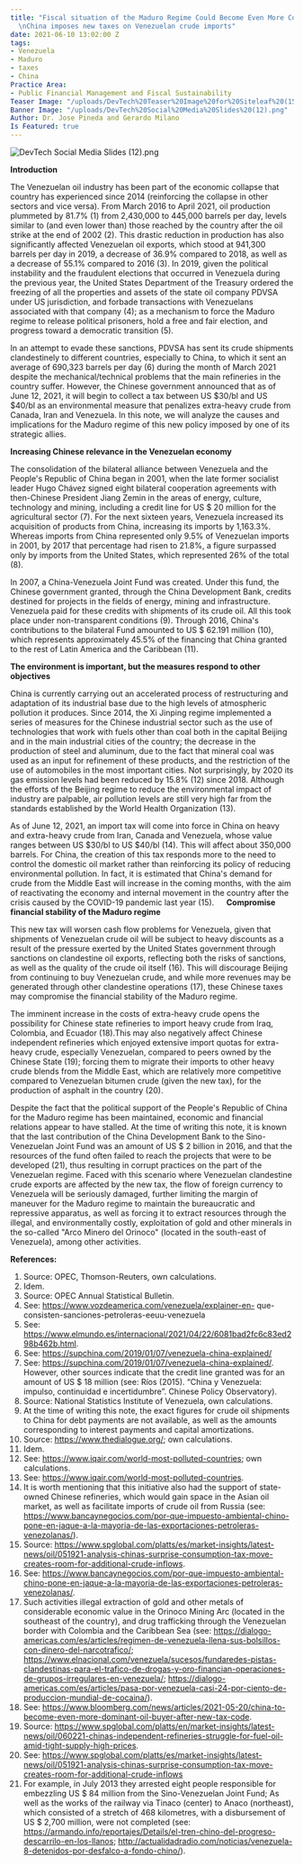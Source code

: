 ```yaml
---
title: "Fiscal situation of the Maduro Regime Could Become Even More Compromised:
  \nChina imposes new taxes on Venezuelan crude imports"
date: 2021-06-10 13:02:00 Z
tags:
- Venezuela
- Maduro
- taxes
- China
Practice Area:
- Public Financial Management and Fiscal Sustainability
Teaser Image: "/uploads/DevTech%20Teaser%20Image%20for%20Siteleaf%20(15).png"
Banner Image: "/uploads/DevTech%20Social%20Media%20Slides%20(12).png"
Author: Dr. Jose Pineda and Gerardo Milano
Is Featured: true
---
```


![DevTech Social Media Slides (12).png](/uploads/DevTech%20Social%20Media%20Slides%20(12).png)

**Introduction**

The Venezuelan oil industry has been part of the economic collapse that country has experienced since 2014 (reinforcing the collapse in other sectors and vice versa). From March 2016 to April 2021, oil production plummeted by 81.7% (1) from 2,430,000 to 445,000 barrels per day, levels similar to (and even lower than) those reached by the country after the oil strike at the end of 2002 (2). This drastic reduction in production has also significantly affected Venezuelan oil exports, which stood at 941,300 barrels per day in 2019, a decrease of 36.9% compared to 2018, as well as a decrease of 55.1% compared to 2016 (3). In 2019, given the political instability and the fraudulent elections that occurred in Venezuela during the previous year, the United States Department of the Treasury ordered the freezing of all the properties and assets of the state oil company PDVSA under US jurisdiction, and forbade  transactions with Venezuelans associated with that company (4); as a mechanism to force the Maduro regime to release political prisoners, hold a free and fair election, and progress toward a democratic transition (5).

In an attempt to evade these sanctions, PDVSA has sent its crude shipments clandestinely to different countries, especially to China, to which it sent an average of 690,323 barrels per day (6) during the month of March 2021 despite the mechanical/technical problems that the main refineries in the country suffer. However, the Chinese government announced that as of June 12, 2021, it will begin to collect a tax between US $30/bl and US $40/bl as an environmental measure that penalizes extra-heavy crude from Canada, Iran and Venezuela. In this note, we will analyze the causes and implications for the Maduro regime of this new policy imposed by one of its strategic allies.

**Increasing Chinese relevance in the Venezuelan economy**

The consolidation of the bilateral alliance between Venezuela and the People's Republic of China began in 2001, when the late former socialist leader Hugo Chávez signed eight bilateral cooperation agreements with then-Chinese President Jiang Zemin in the areas of energy, culture, technology and mining, including a credit line for US $ 20 million for the agricultural sector (7). For the next sixteen years, Venezuela increased its acquisition of products from China, increasing its imports by 1,163.3%. Whereas imports from China represented only  9.5% of Venezuelan imports in 2001, by 2017 that percentage had risen to 21.8%, a figure surpassed only by imports from the United States, which represented 26% of the total (8).

In 2007, a China-Venezuela Joint Fund was created. Under this fund, the Chinese government granted, through the China Development Bank, credits destined for projects in the fields of energy, mining and infrastructure. Venezuela paid for these credits with shipments of its crude oil. All this took place under non-transparent conditions (9). Through 2016, China's contributions to the bilateral Fund amounted to US $ 62.191 million (10), which represents approximately 45.5% of the financing that China granted to the rest of Latin America and the Caribbean (11).

**The environment is important, but the measures respond to other objectives**

China is currently carrying out an accelerated process of restructuring and adaptation of its industrial base due to the high levels of atmospheric pollution it produces. Since 2014, the Xi Jinping regime implemented a series of measures for the Chinese industrial sector such as the use of technologies that work with fuels other than coal both in the capital Beijing and in the main industrial cities of the country; the decrease in the production of steel and aluminum, due to the fact that mineral coal was used as an input for refinement of these products, and the restriction of the use of automobiles in the most important cities. Not surprisingly, by 2020 its gas emission levels had been reduced by 15.8% (12) since 2018. Although the efforts of the Beijing regime to reduce the environmental impact of industry are palpable, air pollution levels are still very high far from the standards established by the World Health Organization (13).

As of June 12, 2021, an import tax will come into force in China on heavy and extra-heavy crude from Iran, Canada and Venezuela, whose value ranges between US $30/bl to US $40/bl (14). This will affect about 350,000 barrels. For China, the creation of this tax responds more to the need to control the domestic oil market rather than reinforcing its policy of reducing environmental pollution. In fact, it is estimated that China's demand for crude from the Middle East will increase in the coming months, with the aim of reactivating the economy and internal movement in the country after the crisis caused by the COVID-19 pandemic last year (15). 
 
**Compromise financial stability of the Maduro regime**
 
This new tax will worsen cash flow problems for Venezuela, given that shipments of Venezuelan crude oil will be subject to heavy discounts as a result of the pressure exerted by the United States government through sanctions on clandestine oil exports, reflecting both the risks of sanctions, as well as the quality of the crude oil itself (16). This will discourage Beijing from continuing to buy Venezuelan crude, and while more revenues may be generated through other clandestine operations (17), these Chinese taxes may compromise the financial stability of the Maduro regime.

The imminent increase in the costs of extra-heavy crude opens the possibility for Chinese state refineries to import heavy crude from Iraq, Colombia, and Ecuador (18).This may also negatively affect Chinese independent refineries which enjoyed extensive import quotas for extra-heavy crude, especially Venezuelan, compared to peers owned by the Chinese State (19); forcing them to migrate their imports to other heavy crude blends from the Middle East, which are relatively more competitive compared to Venezuelan bitumen crude (given the new tax), for the production of asphalt in the country (20).

Despite the fact that the political support of the People's Republic of China for the Maduro regime has been maintained, economic and financial relations appear to have stalled. At the time of writing this note, it is known that the last contribution of the China Development Bank to the Sino-Venezuelan Joint Fund was an amount of US $ 2 billion in 2016, and that the resources of the fund often failed to reach the projects that were to be developed (21), thus resulting in corrupt practices on the part of the Venezuelan regime. Faced with this scenario where Venezuelan clandestine crude exports are affected by the new tax, the flow of foreign currency to Venezuela will be seriously damaged, further limiting the margin of maneuver for the Maduro regime to maintain the bureaucratic and repressive apparatus, as well as forcing it to extract resources through the illegal, and environmentally costly, exploitation of gold and other minerals in the so-called "Arco Minero del Orinoco" (located in the south-east of Venezuela), among other activities. 


**References:**

1. Source: OPEC, Thomson-Reuters, own calculations.
2. Idem.
3. Source: OPEC Annual Statistical Bulletin.
4. See: https://www.vozdeamerica.com/venezuela/explainer-en- que-consisten-sanciones-petroleras-eeuu-venezuela
5. See: https://www.elmundo.es/internacional/2021/04/22/6081bad2fc6c83ed298b462b.html.
6. See: https://supchina.com/2019/01/07/venezuela-china-explained/
7. See: https://supchina.com/2019/01/07/venezuela-china-explained/. However, other sources indicate that the credit line granted was for an amount of US $ 18 million (see: Ríos (2015). “China y Venezuela: impulso, continuidad e incertidumbre”. Chinese Policy Observatory).
8. Source: National Statistics Institute of Venezuela, own calculations.
9. At the time of writing this note, the exact figures for crude oil shipments to China for debt payments are not available, as well as the amounts corresponding to interest payments and capital amortizations.
10. Source: https://www.thedialogue.org/; own calculations.
11. Idem.
12. See: https://www.iqair.com/world-most-polluted-countries; own calculations.
13. See: https://www.iqair.com/world-most-polluted-countries.
14. It is worth mentioning that this initiative also had the support of state-owned Chinese refineries, which would gain space in the Asian oil market, as well as facilitate imports of crude oil from Russia (see: https://www.bancaynegocios.com/por-que-impuesto-ambiental-chino-pone-en-jaque-a-la-mayoria-de-las-exportaciones-petroleras-venezolanas/).
15. Source: https://www.spglobal.com/platts/es/market-insights/latest-news/oil/051921-analysis-chinas-surprise-consumption-tax-move-creates-room-for-additional-crude-inflows.
16. See: https://www.bancaynegocios.com/por-que-impuesto-ambiental-chino-pone-en-jaque-a-la-mayoria-de-las-exportaciones-petroleras-venezolanas/.
17. Such activities illegal extraction of gold and other metals of considerable economic value in the Orinoco Mining Arc (located in the southeast of the country), and drug trafficking through the Venezuelan border with Colombia and the Caribbean Sea (see: https://dialogo-americas.com/es/articles/regimen-de-venezuela-llena-sus-bolsillos-con-dinero-del-narcotrafico/; https://www.elnacional.com/venezuela/sucesos/fundaredes-pistas-clandestinas-para-el-trafico-de-drogas-y-oro-financian-operaciones-de-grupos-irregulares-en-venezuela/; https://dialogo-americas.com/es/articles/pasa-por-venezuela-casi-24-por-ciento-de-produccion-mundial-de-cocaina/).
18. See: https://www.bloomberg.com/news/articles/2021-05-20/china-to-become-even-more-dominant-oil-buyer-after-new-tax-code.
19. Source: https://www.spglobal.com/platts/en/market-insights/latest-news/oil/060221-chinas-independent-refineries-struggle-for-fuel-oil-amid-tight-supply-high-prices.
20. See: https://www.spglobal.com/platts/es/market-insights/latest-news/oil/051921-analysis-chinas-surprise-consumption-tax-move-creates-room-for-additional-crude-inflows
21. For example, in July 2013 they arrested eight people responsible for embezzling US $ 84 million from the Sino-Venezuelan Joint Fund; As well as the works of the railway via Tinaco (center) to Anaco (northeast), which consisted of a stretch of 468 kilometres, with a disbursement of US $ 2,700 million, were not completed (see: https://armando.info/reportajes/Details/el-tren-chino-del-progreso-descarrilo-en-los-llanos; http://actualidadradio.com/noticias/venezuela-8-detenidos-por-desfalco-a-fondo-chino/).





